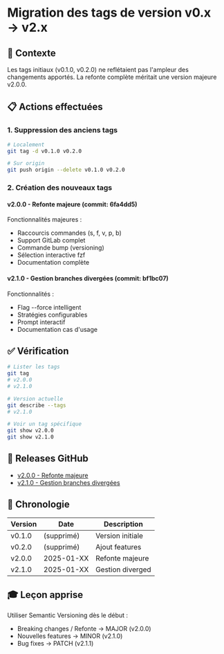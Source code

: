 # Migration des tags de version v0.x → v2.x

## 🎯 Contexte

Les tags initiaux (v0.1.0, v0.2.0) ne reflétaient pas l'ampleur des changements apportés.
La refonte complète méritait une version majeure v2.0.0.

## 📋 Actions effectuées

### 1. Suppression des anciens tags
```bash
# Localement
git tag -d v0.1.0 v0.2.0

# Sur origin
git push origin --delete v0.1.0 v0.2.0
```

### 2. Création des nouveaux tags

#### v2.0.0 - Refonte majeure (commit: 6fa4dd5)

Fonctionnalités majeures :
- Raccourcis commandes (s, f, v, p, b)
- Support GitLab complet
- Commande bump (versioning)
- Sélection interactive fzf
- Documentation complète

#### v2.1.0 - Gestion branches divergées (commit: bf1bc07)

Fonctionnalités :
- Flag --force intelligent
- Stratégies configurables
- Prompt interactif
- Documentation cas d'usage

## ✅ Vérification
```bash
# Lister les tags
git tag
# v2.0.0
# v2.1.0

# Version actuelle
git describe --tags
# v2.1.0

# Voir un tag spécifique
git show v2.0.0
git show v2.1.0
```

## 🔗 Releases GitHub

- [v2.0.0 - Refonte majeure](https://github.com/nono-pxbsd/git-tbd/releases/tag/v2.0.0)
- [v2.1.0 - Gestion branches divergées](https://github.com/nono-pxbsd/git-tbd/releases/tag/v2.1.0)

## 📅 Chronologie

| Version | Date | Description |
|---------|------|-------------|
| v0.1.0 | (supprimé) | Version initiale |
| v0.2.0 | (supprimé) | Ajout features |
| v2.0.0 | 2025-01-XX | Refonte majeure |
| v2.1.0 | 2025-01-XX | Gestion diverged |

## 🎓 Leçon apprise

Utiliser Semantic Versioning dès le début :
- Breaking changes / Refonte → MAJOR (v2.0.0)
- Nouvelles features → MINOR (v2.1.0)
- Bug fixes → PATCH (v2.1.1)